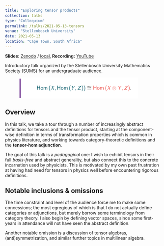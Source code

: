 ```yaml
---
title: "Exploring tensor products"
collection: talks
type: "Colloquium"
permalink: /talks/2021-05-13-tensors
venue: "Stellenbosch University"
date: 2021-05-13
location: "Cape Town, South Africa"
---
```


**Slides:** [Zenodo](https://zenodo.org/record/8228612) / [local](/files/tensors.pdf),
**Recording:** [YouTube](https://youtu.be/83K3smK2SzQ)

Introductory talk organized by the Stellenbosch University Mathematics Society (SUMS) for
an undergraduate audience.

<img src="/images/file_previews/tensor.png" width="77%" hspace="45">

## Overview

In this talk, we take a tour through a number of increasingly abstract definitions for
tensors and the tensor product, starting at the component-wise definition in terms of
transformation properties which is common in physics literature, and working towards
category-theoretic definitions and the **tensor-hom adjunction**.

The goal of this talk is a *pedagogical* one: I wish to exhibit tensors in their full
*basis-free* and abstract generality, but also connect this to the concrete incarnation
used by physicists. This is motivated by my own past frustration at having had need for
tensors in physics well before encountering rigorous definitions.

## Notable inclusions & omissions

The time constraint and level of the audience force me to make some concessions; the most
egregious of which is that I do not actually define categories or adjunctions, but merely
borrow some terminology from category theory. I also begin by defining vector spaces,
since some first-years in attendance will not have seen the abstract definition.

Another notable omission is a discussion of tensor algebras, (anti)symmetrization, and
similar further topics in multilinear algebra.
